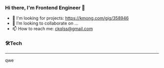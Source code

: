 ### Hi there, I'm Frontend Engineer 👋

- 🔭 I'm looking for projects: https://kmong.com/gig/358946
- 👯 I’m looking to collaborate on ...
- 📫 How to reach me: ckqlss@gmail.com

### 🛠Tech
---
qwe
